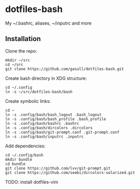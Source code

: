 dotfiles-bash
=============

My ~/.bashrc, aliases, ~/inputrc and more

## Installation

Clone the repo:

    mkdir ~/src
    cd ~/src
    git clone https://github.com/gasull/dotfiles-bash.git

Create bash directory in XDG structure:

    cd ~/.config
    ln -s ~/src/dotfiles-bash/bash 

Create symbolic links:

    cd ~
    ln -s .config/bash/bash_logout .bash_logout
    ln -s .config/bash/bash_profile .bash_profile
    ln -s .config/bash/bashrc .bashrc
    ln -s .config/bash/dircolors .dircolors
    ln -s .config/bash/git-prompt.conf .git-prompt.conf
    ln -s .config/bash/inputrc .inputrc

Add dependencies:

    cd ~/.config/bash
    mkdir bundle
    cd bundle
    git clone https://github.com/lvv/git-prompt.git
    git clone https://github.com/seebi/dircolors-solarized.git

TODO: install dotfiles-vim
